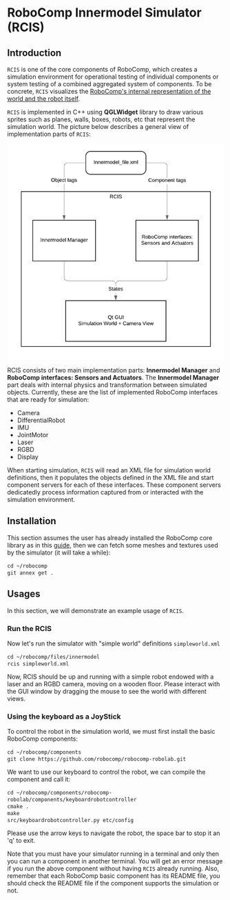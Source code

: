 # RoboComp Innermodel Simulator (RCIS)


## Introduction
`RCIS` is one of the core components of RoboComp, which creates a simulation environment for operational testing of individual components or system testing of a combined aggregated system of components. To be concrete, `RCIS` visualizes the [RoboComp's internal representation of the world and the robot itself](innermodel.md).

`RCIS` is implemented in C++ using **QGLWidget** library to draw various sprites such as planes, walls, boxes, robots, etc that represent the simulation world. The picture below describes a general view of implementation parts of `RCIS`:

![RCIS overview](images/RCIS.png)    

RCIS consists of two main implementation parts: **Innermodel Manager** and **RoboComp interfaces: Sensors and Actuators**. The **Innermodel Manager** part deals with internal physics and transformation between simulated objects. Currently, these are the list of implemented RoboComp interfaces that are ready for simulation:
- Camera
- DifferentialRobot
- IMU
- JointMotor
- Laser
- RGBD
- Display

When starting simulation, `RCIS` will read an XML file for simulation world definitions, then it populates the objects defined in the XML file and start component servers for each of these interfaces. These component servers dedicatedly process information captured from or interacted with the simulation environment.

## Installation

This section assumes the user has already installed the RoboComp core library as in this [guide](../README.md), then we can fetch some meshes and textures used by the simulator (it will take a while):
```
cd ~/robocomp
git annex get .
```  

## Usages

In this section, we will demonstrate an example usage of `RCIS`.
### Run the RCIS
Now let's run the simulator with "simple world" definitions `simpleworld.xml`
```
cd ~/robocomp/files/innermodel
rcis simpleworld.xml
```

Now, RCIS should be up and running with a simple robot endowed with a laser and an RGBD camera, moving on a wooden floor. Please interact with the GUI window by dragging the mouse to see the world with different views.

### Using the keyboard as a JoyStick

To control the robot in the simulation world, we must first install the basic RoboComp components:

```
cd ~/robocomp/components
git clone https://github.com/robocomp/robocomp-robolab.git
```

We want to use our keyboard to control the robot, we can compile the component and call it:

```
cd ~/robocomp/components/robocomp-robolab/components/keyboardrobotcontroller
cmake .
make
src/keyboardrobotcontroller.py etc/config
```
Please use the arrow keys to navigate the robot, the space bar to stop it an 'q' to exit.

Note that you must have your simulator running in a terminal and only then you can run a component in another terminal. You will get an error message if you run the above component without having `RCIS` already running. Also, remember that each RoboComp basic component has its README file, you should check the README file if the component supports the simulation or not.
